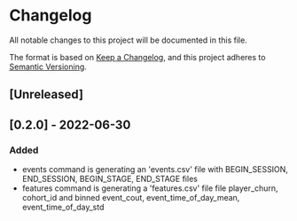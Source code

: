 # Changelog
All notable changes to this project will be documented in this file.

The format is based on [Keep a Changelog](https://keepachangelog.com/en/1.0.0/),
and this project adheres to [Semantic Versioning](https://semver.org/spec/v2.0.0.html).

## [Unreleased]

## [0.2.0] - 2022-06-30
### Added
- events command is generating an 'events.csv' file with BEGIN_SESSION, END_SESSION, BEGIN_STAGE, END_STAGE files
- features command is generating a 'features.csv' file file player_churn, cohort_id and binned event_cout, event_time_of_day_mean, event_time_of_day_std